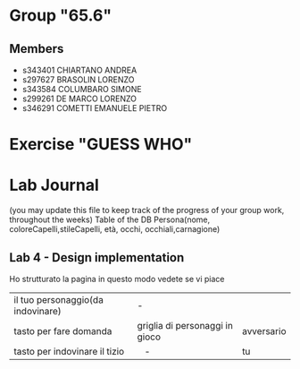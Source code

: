 # Group "65.6"

## Members
- s343401 CHIARTANO ANDREA
- s297627 BRASOLIN LORENZO
- s343584 COLUMBARO SIMONE
- s299261 DE MARCO LORENZO
- s346291 COMETTI EMANUELE PIETRO

# Exercise "GUESS WHO"


# Lab Journal

(you may update this file to keep track of the progress of your group work, throughout the weeks)
Table of the DB
Persona(nome, coloreCapelli,stileCapelli, età, occhi, occhiali,carnagione)


## Lab 4 - Design implementation
Ho strutturato la pagina in questo modo vedete se vi piace 

|     |     |     |
| --- | --- | --- |
| il tuo personaggio(da indovinare) |      -              | |
| tasto per fare domanda | griglia di personaggi in gioco |avversario |
| tasto per indovinare il tizio     |     -               |tu|
